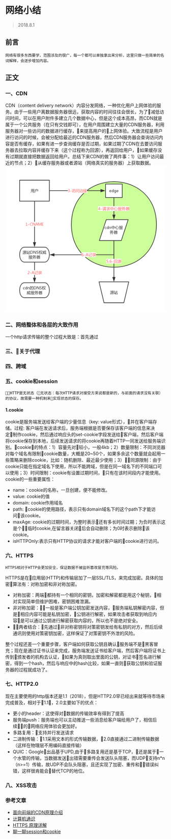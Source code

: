 # 网络小结
>2018.8.1
## 前言
    网络有很多东西要学，范围涉及的很广，每一个都可以单独拿出来分析，这里只做一些简单的名词解释，会逐步增加内容。
## 正文
### 一、CDN
CDN（content delivery network）内容分发网络，一种优化用户上网体验的服务。由于一些用户离数据服务器很远，获取内容的时间往往会很长，为了减低访问时间，可以在用户附件多建立几个数据中心，但是这个成本高昂，而CDN就是属于一个公共服务（在只有交钱即可），在用户周围建立大量的CDN服务器，利用服务器对一些访问的数据进行缓存，来提高用户的上网体验。大致流程是用户进行访问的时候，会被分配给最近的CDN服务器，然后CDN服务器会查询访问内容是否有缓存，如果有进一步查询缓存是否过期，如果过期了CDN在去要访问服务器去拉取内容并缓存下来（这个过程称为回源），再返回给用户，如果缓存没有过期就直接把数据返回给用户。总结下来CDN的做了两件事：1）让用户访问最近的节点；2）从缓存服务器或者源站（网络真实的服务器）上获取数据。
![image](/img/02.png)
### 二、网络整体和各层的大致作用
一个http请求传输的整个过程大致是：首先通过
### 三、关于代理
### 四、跨域
### 五、cookie和session
    HTTP是无状态（无状态：每次HTTP请求对接受方来说都是新的，与前面的请求没有关联）的协议，故需要一种机制来实现状态的保存。
#### 1.cookie
cookie是服务端发送给客户端的少量信息（key: value形式），并在客户端存储。过程: 客户端在发送请求后，服务端根据是否要保存该客户端的信息来决定制作cookie，然后通过响应头的set-cookie字段发送给客户端，然后客户端将cookie保存到本地，后续发送请求的将cookie再随着HTTP一同发送给服务端识别。cookie的特点：1）容量先对较小，一般4kb；2）数量限制：不同浏览器对每个域名有限制cookie数量，大概是20~50个，如果多余这个数量就会起用一些策略来删除cookie，比如：随机删除、最近最少使用；3）同源限制：由于cookie只能在指定域名下使用，所以不能跨域，但是在同一域名下的不同端口可以使用；3）时间限制：cookie有设置过期时间，只有在该时间段内才能使用。
cookie的一些重要属性：
- name：cookie的名称，一旦创建，便不能修改。
- value: cookie的值
- domain: cookie作用域名
- path: cookie的使用路径，表示只有domain域名下的这个path下才能访问该cookie。
- maxAge: cookie的过期时间，为整时表示还有多长时间过期；为负时表示这是个临时cookie,在留言器关闭后会自动删除；为0时表示删除该cookie。
- isHTTPOnly:表示只有HTTP协议的请求才能对客户端的cookie进行访问。
### 六、HTTPS
    HTTPS相对于HTTP会更加安全，保证数据不被监听篡改冒充等风险。
HTTPS是在应用层(HTTP)和传输层加了一层SSL/TLS，来完成加密。具体的加密算法有：对称加密和非对称加密。

- 对称加密：两端都持有一个相同的密钥，加密和解密都是用这个秘钥，相对实现简单但维护困难，密钥困难泄漏。
- 非对称加密：一般是客户端公钥加密发送内容，服务端私钥解密内容，但是相应内容可能是私钥加密，公钥进行解密，如果攻击者获取到响应内容是可以通过公钥进行解密获取内容的，所以也不是绝对安全。
-  两者结合：先通过非对称密钥将对策密钥发给有私钥的对方，然后后续通讯则使用对策密钥加密，这样保证了对策密钥不外泄的风险。

整个过程还差一个重要步骤，客户端如何获取公钥且确认服务端不是黑客冒充；现在是通过证书认证来完成，服务端发送证书给客户端，然后客户端将证书上传到颁发者的机构去认证，如果为真则取出里面的公钥，对证书签名进行解密，得到一个hash，然后与响应中的hash比较，如果一直则获取公钥和验证服务器的过程就成功了。
### 七、HTTP2.0
现在主要使用的http版本还是1.1（2018），但是HTTP2.0早已经出来就等待市场来完成普及，相对于1.1，2.0主要如下的优点：
- 更小的header：这使得对数据的传输效率有得到了提高
- 服务端push：服务端也可以主动推送一些消息给客户端给用户了，相信后续的网络应用体验会更加好。
- 多路复用：支持并行发送请求
- 二进制传输：1.1采用文本的形式传输数据，2.0直接通过二进制传输数据（这样在物理层不用编码直接传输）
- QUIC：Google出品基于UPD,由于多路复用还是基于TCP，还是属于一个水管的传输，当数据发送出错需要重传会发送队头阻塞，而UDP支持n*n（n>=1）传输，故UDP不会队头阻塞，且还实现了加密、重传和错误纠错，这样很肯能会替代TCP的地位。
### 八、XSS攻击
### 参考文章
- [面向前端的CDN原理介绍 ](https://github.com/renaesop/blog/issues/1)
- [计算机通识](https://yuchengkai.cn/docs/zh/cs/)
- [HTTPS 原理详解](http://baijiahao.baidu.com/s?id=1570143475599137&wfr=spider&for=pc)
- [聊一聊session和cookie](https://juejin.im/post/5aede266f265da0ba266e0ef)
  